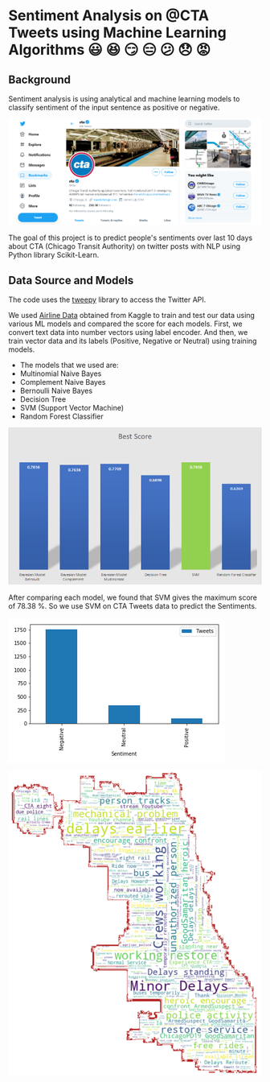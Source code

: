 
# Sentiment Analysis on @CTA Tweets using Machine Learning Algorithms :smiley: :satisfied: :smirk: :expressionless: :confused: :disappointed: :rage:


## Background

Sentiment analysis is using analytical and machine learning models to classify sentiment of the input sentence as positive or negative.

![CTA_Twitter](Img/CTA_Twitter.png)

The goal of this project is to predict people's sentiments over last 10 days about CTA (Chicago Transit Authority) on twitter posts with NLP using  Python library Scikit-Learn.

## Data Source and Models

The code uses the [tweepy](http://www.tweepy.org/) library to access the Twitter API.

We used [Airline Data](Link) obtained from Kaggle to train and test our data using various ML models and compared the score for each models.
First, we convert text data into number vectors using label encoder.
And then, we train vector data and its labels (Positive, Negative or Neutral) using training models.

- The models that we used are:
- Multinomial Naive Bayes
- Complement Naive Bayes
- Bernoulli Naive Bayes
- Decision Tree
- SVM (Support Vector Machine)
- Random Forest Classifier

![Scores](Img/Score.png)

After comparing each model, we found that SVM gives the maximum score of 78.38 %. So we use SVM on CTA Tweets data to predict the Sentiments.

![Sentiments](Img/Total_Tweets.png)

![Words](Img/WordCloud.png)
